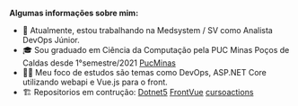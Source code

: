 
**Algumas informações sobre mim:**

- :briefcase: Atualmente, estou trabalhando na Medsystem / SV como Analista DevOps Júnior.
- :mortar_board:  Sou graduado em Ciência da Computação pela PUC Minas Poços de Caldas desde 1°semestre/2021 [PucMinas](https://www.pucpcaldas.br/default.php)
- :man_technologist: Meu foco de estudos são temas como DevOps, ASP.NET Core utilizando webapi e Vue.js para o front.
- :building_construction: Repositorios em contrução: [Dotnet5](https://github.com/Gabrielgsn30/Dotnet5) [FrontVue](https://github.com/Gabrielgsn30/FrontVue)  [cursoactions](https://github.com/Gabrielgsn30/cursoactions)

